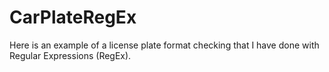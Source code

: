 # CarPlateRegEx
Here is an example of a license plate format checking that I have done with Regular Expressions (RegEx).
